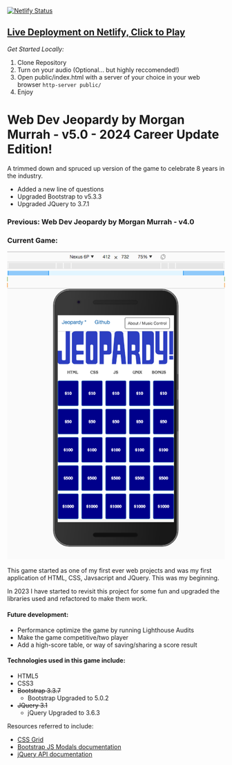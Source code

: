 

[![Netlify Status](https://api.netlify.com/api/v1/badges/d2988db9-2b31-44b8-8174-2558da78c846/deploy-status)](https://app.netlify.com/sites/webdev-jeopardy/deploys)

## [Live Deployment on Netlify, Click to Play](https://webdev-jeopardy.netlify.app/)

*Get Started Locally:*

 1. Clone Repository
 2. Turn on your audio (Optional... but highly reccomended!)
 3. Open public/index.html with a server of your choice in your web browser `http-server public/`
 4. Enjoy


# Web Dev Jeopardy by Morgan Murrah - v5.0 - 2024 Career Update Edition!

A trimmed down and spruced up version of the game to celebrate 8 years in the industry.

* Added a new line of questions
* Upgraded Bootstrap to v5.3.3
* Upgraded JQuery to 3.7.1

### Previous: Web Dev Jeopardy by Morgan Murrah - v4.0

### Current Game:

![](readme-assets/mobilescreenshot-jeopardy.png)

This game started as one of my first ever web projects and was my first application of HTML, CSS, Javsacript and JQuery. This was my beginning. 

In 2023 I have started to revisit this project for some fun and upgraded the libraries used and refactored to make them work.

#### Future development:

* Performance optimize the game by running Lighthouse Audits
* Make the game competitive/two player
* Add a high-score table, or way of saving/sharing a score result

#### Technologies used in this game include:

 * HTML5
 * CSS3
 * ~~Bootstrap 3.3.7~~
    * Bootstrap Upgraded to 5.0.2
 * ~~JQuery 3.1~~
    * jQuery Upgraded to 3.6.3

Resources referred to include:

* [CSS Grid](https://developer.mozilla.org/en-US/docs/Web/CSS/CSS_Grid_Layout)
* [Bootstrap JS Modals documentation](https://getbootstrap.com/javascript/#modals)
* [jQuery API documentation](https://api.jquery.com/)







